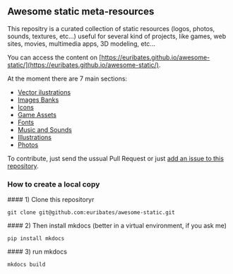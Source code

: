 ## Awesome static meta-resources

This repositry is a curated collection of static resources (logos, photos, sounds, textures, etc...)
useful for several kind of projects, like games, web sites, movies, multimedia apps, 3D modeling,
etc...

You can access the content on [https://euribates.github.io/awesome-static/](https://euribates.github.io/awesome-static/).

At the moment there are 7 main sections:

- [Vector ilustrations](docs/illustrations.md)
- [Images Banks](docs/images.md)
- [Icons](docs/icons.md)
- [Game Assets](docs/game-assets.md)
- [Fonts](docs/fonts.md)
- [Music and Sounds](docs/music.md)
- [Illustrations](docs/illustrations.md)
- [Photos](docs/photos.md)

To contribute, just send the ussual Pull Request or just [add an issue to this repository](https://github.com/euribates/awesome-static/issues/new).

### How to create a local copy 

#### 1) Clone this repositoryr

    git clone git@github.com:euribates/awesome-static.git

#### 2) Then install mkdocs (better in a virtual environment, if you ask me)

    pip install mkdocs

#### 3) run mkdocs

    mkdocs build

